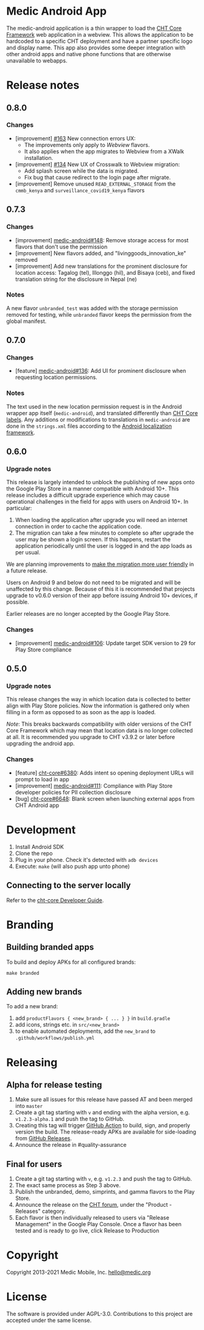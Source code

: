 Medic Android App
========================

The medic-android application is a thin wrapper to load the [CHT Core Framework](https://github.com/medic/cht-core/) web application in a webview. This allows the application to be hardcoded to a specific CHT deployment and have a partner specific logo and display name. This app also provides some deeper integration with other android apps and native phone functions that are otherwise unavailable to webapps.

# Release notes

## 0.8.0

### Changes

- [improvement] [#163](https://github.com/medic/medic-android/issues/163) New connection errors UX:
  - The improvements only apply to _Webview_ flavors.
  - It also applies when the app migrates to Webview from a XWalk installation.
- [improvement] [#134](https://github.com/medic/medic-android/issues/134) New UX of Crosswalk to Webview migration:
  - Add splash screen while the data is migrated.
  - Fix bug that cause redirect to the login page after migrate.
- [improvement] Remove unused `READ_EXTERNAL_STORAGE` from the `cmmb_kenya` and `surveillance_covid19_kenya` flavors

## 0.7.3

### Changes

- [improvement] [medic-android#148](https://github.com/medic/medic-android/issues/148): Remove storage access for most flavors that don't use the permission
- [improvement] New flavors added, and "livinggoods_innovation_ke" removed
- [improvement] Add new translations for the prominent disclosure for location access: Tagalog (tel), Illonggo (hil), and Bisaya (ceb), and fixed translation string for the disclosure in Nepal (ne)

### Notes

A new flavor `unbranded_test` was added with the storage permission removed for testing, while `unbranded` flavor keeps the permission from the global manifest.

## 0.7.0

### Changes

- [feature] [medic-android#136](https://github.com/medic/medic-android/issues/136): Add UI for prominent disclosure when requesting location permissions.

### Notes

The text used in the new location permission request is in the Android wrapper app itself (`medic-android`), and translated differently than [CHT Core labels](https://docs.communityhealthtoolkit.org/core/overview/translations/). Any additions or modifications to translations in `medic-android` are done in the `strings.xml` files according to the [Android localization framework](https://developer.android.com/guide/topics/resources/localization).


## 0.6.0

### Upgrade notes

This release is largely intended to unblock the publishing of new apps onto the Google Play Store in a manner compatible with Android 10+. This release includes a difficult upgrade experience which may cause operational challenges in the field for apps with users on Android 10+. In particular:

1. When loading the application after upgrade you will need an internet connection in order to cache the application code.
2. The migration can take a few minutes to complete so after upgrade the user may be shown a login screen. If this happens, restart the application periodically until the user is logged in and the app loads as per usual.

We are planning improvements to [make the migration more user friendly](https://github.com/medic/medic-android/issues/134) in a future release.

Users on Android 9 and below do not need to be migrated and will be unaffected by this change. Because of this it is recommended that projects upgrade to v0.6.0 version of their app before issuing Android 10+ devices, if possible.

Earlier releases are no longer accepted by the Google Play Store.

### Changes

- [improvement] [medic-android#106](https://github.com/medic/medic-android/issues/106): Update target SDK version to 29 for Play Store compliance

## 0.5.0

### Upgrade notes

This release changes the way in which location data is collected to better align with Play Store policies. Now the information is gathered only when filling in a form as opposed to as soon as the app is loaded.

*Note*: This breaks backwards compatibility with older versions of the CHT Core Framework which may mean that location data is no longer collected at all. It is recommended you upgrade to CHT v3.9.2 or later before upgrading the android app.

### Changes

- [feature] [cht-core#6380](https://github.com/medic/cht-core/issues/6380): Adds intent so opening deployment URLs will prompt to load in app
- [improvement] [medic-android#111](https://github.com/medic/medic-android/issues/111): Compliance with Play Store developer policies for PII collection disclosure
- [bug] [cht-core#6648](https://github.com/medic/cht-core/issues/6648): Blank screen when launching external apps from CHT Android app

# Development

1. Install Android SDK
2. Clone the repo
3. Plug in your phone. Check it's detected with `adb devices`
4. Execute: `make` (will also push app unto phone)

## Connecting to the server locally
Refer to the [cht-core Developer Guide](https://github.com/medic/cht-core/blob/master/DEVELOPMENT.md#testing-locally-with-devices).

# Branding

## Building branded apps

To build and deploy APKs for all configured brands:

	make branded

## Adding new brands

To add a new brand:

1. add `productFlavors { <new_brand> { ... } }` in `build.gradle`
1. add icons, strings etc. in `src/<new_brand>`
1. to enable automated deployments, add the `new_brand` to `.github/workflows/publish.yml`

# Releasing

## Alpha for release testing

1. Make sure all issues for this release have passed AT and been merged into `master`
2. Create a git tag starting with `v` and ending with the alpha version, e.g. `v1.2.3-alpha.1` and push the tag to GitHub.
3. Creating this tag will trigger [GitHub Action](https://github.com/medic/medic-android/actions) to build, sign, and properly version the build. The release-ready APKs are available for side-loading from [GitHub Releases](https://github.com/medic/medic-android/releases).
4. Announce the release in #quality-assurance

## Final for users

1. Create a git tag starting with `v`, e.g. `v1.2.3` and push the tag to GitHub. 
2. The exact same process as Step 3 above.
3. Publish the unbranded, demo, simprints, and gamma flavors to the Play Store.
4. Announce the release on the [CHT forum](https://forum.communityhealthtoolkit.org), under the "Product - Releases" category.
5. Each flavor is then individually released to users via "Release Management" in the Google Play Console. Once a flavor has been tested and is ready to go live, click Release to Production

# Copyright

Copyright 2013-2021 Medic Mobile, Inc. <hello@medic.org>

# License

The software is provided under AGPL-3.0. Contributions to this project are accepted under the same license.
